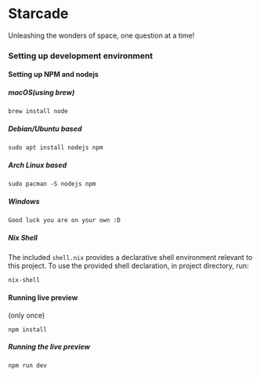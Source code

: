 # Starcade
Unleashing the wonders of space, one question at a time!

### Setting up development environment
#### Setting up NPM and nodejs

##### macOS(using brew)
```
brew install node
```

##### Debian/Ubuntu based
```
sudo apt install nodejs npm
```

##### Arch Linux based
```
sudo pacman -S nodejs npm
```

##### Windows
```
Good luck you are on your own :D
```

##### Nix Shell
The included `shell.nix` provides a declarative shell environment relevant to this project.
To use the provided shell declaration, in project directory, run:
```
nix-shell
```

#### Running live preview
(only once)
```
npm install
```

##### Running the live preview
```
npm run dev
```

